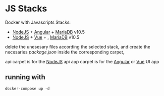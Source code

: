 # JS Stacks

Docker with Javascripts Stacks: 
- [NodeJS] + [Angular] + [MariaDB] v10.5
- [NodeJS] + [Vue] + , [MariaDB] v10.5

delete the unesesary files according the selected stack, and create the necesaries _package.json_ inside the corresponding carpet,

api carpet is for the [NodeJS] api 
app carpet is for the [Angular] or [Vue] UI app 


## running with

```
docker-compose up -d
```




[NodeJS]:<https://nodejs.org/en/docs>
[Angular]:<https://angular.io/docs>
[Vue]:<https://vuejs.org/guide/introduction.html>

[MariaDB]:<https://mariadb.org/>
